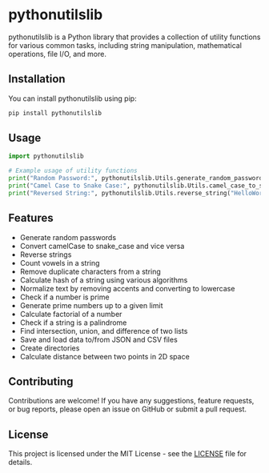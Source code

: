 # pythonutilslib

pythonutilslib is a Python library that provides a collection of utility functions for various common tasks, including string manipulation, mathematical operations, file I/O, and more.

## Installation

You can install pythonutilslib using pip:

```bash
pip install pythonutilslib
```

## Usage

```python
import pythonutilslib

# Example usage of utility functions
print("Random Password:", pythonutilslib.Utils.generate_random_password())
print("Camel Case to Snake Case:", pythonutilslib.Utils.camel_case_to_snake_case("HelloWorld"))
print("Reversed String:", pythonutilslib.Utils.reverse_string("HelloWorld"))
```

## Features

- Generate random passwords
- Convert camelCase to snake_case and vice versa
- Reverse strings
- Count vowels in a string
- Remove duplicate characters from a string
- Calculate hash of a string using various algorithms
- Normalize text by removing accents and converting to lowercase
- Check if a number is prime
- Generate prime numbers up to a given limit
- Calculate factorial of a number
- Check if a string is a palindrome
- Find intersection, union, and difference of two lists
- Save and load data to/from JSON and CSV files
- Create directories
- Calculate distance between two points in 2D space

## Contributing

Contributions are welcome! If you have any suggestions, feature requests, or bug reports, please open an issue on GitHub or submit a pull request.

## License

This project is licensed under the MIT License - see the [LICENSE](LICENSE) file for details.
```

